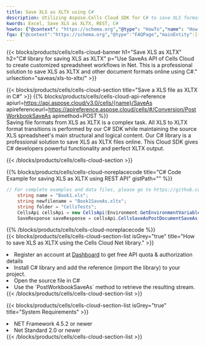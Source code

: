 ```yaml
---
title: Save XLS as XLTX using C# 
description: Utilizing Aspose.Cells Cloud SDK for C# to save XLS format file as XLTX format file. 
kwords: Excel, Save XLS as XLTX, REST, C#
howto: {"@context": "https://schema.org","@type": "HowTo","name": "How to save XLS as XLTX using the Cells Cloud Net library.","description": "How to save XLS as XLTX using the Cells Cloud Net library.","image": {"@type": "ImageObject"},"url": "/net/saveas/xls-to-xltx/","step": [{ "@type": "HowToStep","name": "How to save XLS as XLTX using the Cells Cloud Net library. step 1", "image": {"@type": "ImageObject",},"url": "/net/saveas/xls-to-xltx/","text": "Register an account at <a href='https://dashboard.aspose.cloud/'>Dashboard</a> to get free API quota & authorization details",},{ "@type": "HowToStep","name": "How to save XLS as XLTX using the Cells Cloud Net library. step 1", "image": {"@type": "ImageObject",},"url": "/net/saveas/xls-to-xltx/","text": "Install C# library and add the reference (import the library) to your project.",},{ "@type": "HowToStep","name": "How to save XLS as XLTX using the Cells Cloud Net library. step 1", "image": {"@type": "ImageObject",},"url": "/net/saveas/xls-to-xltx/","text": "Open the source file in C#",},{ "@type": "HowToStep","name": "How to save XLS as XLTX using the Cells Cloud Net library. step 1", "image": {"@type": "ImageObject",},"url": "/net/saveas/xls-to-xltx/","text": "Use the `PostWorkbookSaveAs` method to retrieve the resulting stream.",}, ],"supply": {"@type": "HowToSupply","name": "document"},"tool": [{"@type": "HowToTool","name": "Visual Studio, Visual Studio Code, Rider"},{"@type": "HowToTool","name": "Aspose Cells"}],"totalTime": "PT6M"}
fqa: {"@context":"https://schema.org","@type":"FAQPage","mainEntity":[{"@type":"Question","name":"Why save file as other formats file in C# using REST API?","acceptedAnswer":{"@type":"Answer","text":"Documents are encoded in many ways, and some files may be incompatible with the software you use. To open and read such files, just save them as appropriate file formats.<br/><ol><li>Install .NET SDK and add the reference (import the library) to your project.</li><li>Open the source file in C# using REST API.</li><li>Call the PostWorkbookSaveAsRequest() method, passing an output filename with required extension.</li><li>Get the result of save as a separate file.</li></ol>"}},{"@type":"Question","name":"What file formats can I save as with your C# library?","acceptedAnswer":{"@type":"Answer","text":"We support a variety of file formats for conversion using .NET library, including XLSX, Excel, xls , PDF, CSV, HTML, Markdown, XML, PNG, JPG, TIFF, Json, TXT and many more."}},{"@type":"Question","name":"What is the maximum allowed file size for conversion using this .NET library?","acceptedAnswer":{"@type":"Answer","text":"There are no file size limits for format conversions using .NET library."}}]}
---
```



{{< blocks/products/cells/cells-cloud-banner h1="Save XLS as XLTX" h2="C# library for saving XLS as XLTX" p="Use SaveAs API of Cells Cloud to create customized spreadsheet workflows in Net. This is a professional solution to save XLS as XLTX and other document formats online using C#." urlsection="saveas/xls-to-xltx/" >}}

{{< blocks/products/cells/cells-cloud-section  title="Save a XLS file as XLTX in C#" >}}
{{% blocks/products/cells/cells-cloud-api-reference  apiurl=https://api.aspose.cloud/v3.0/cells/{name}/SaveAs  apireferenceurl=https://apireference.aspose.cloud/cells/#/Conversion/PostWorkbookSaveAs  apimethod=POST %}}
<br/>
Saving file formats from XLS as XLTX is a complex task. All XLS to XLTX format transitions is performed by our C# SDK while maintaining the source XLS spreadsheet's main structural and logical content. Our C# library is a professional solution to save XLS as XLTX files online. This Cloud SDK gives C# developers powerful functionality and perfect XLTX output.

{{< /blocks/products/cells/cells-cloud-section >}}

{{% blocks/products/cells/cells-cloud-noreplacecode title="C# Code Example for saving XLS as XLTX using REST API" gistPath="" %}}
  
```cs
// For complete examples and data files, please go to https://github.com/aspose-cells-cloud/aspose-cells-cloud-dotnet/
    string name = "Book1.xls";
    string newfilename = "Book1SaveAs.xltx";
    string folder = "CellsTests";
    CellsApi cellsApi = new CellsApi(Environment.GetEnvironmentVariable("ProductClientId"), Environment.GetEnvironmentVariable("ProductClientSecret"));
    SaveResponse saveResponse = cellsApi.CellsSaveAsPostDocumentSaveAs(name, null, newfilename, null,null,folder);
```
  
{{% /blocks/products/cells/cells-cloud-noreplacecode  %}}
<br/>
{{< blocks/products/cells/cells-cloud-section-list isGrey="true"  title="How to save XLS as XLTX using the Cells Cloud Net library." >}}
<li>Register an account at <a href="https://dashboard.aspose.cloud/">Dashboard</a> to get free API quota & authorization details</li>
<li>Install C# library and add the reference (import the library) to your project.</li>
<li>Open the source file in C#</li>
<li>Use the `PostWorkbookSaveAs` method to retrieve the resulting stream.</li>
{{< /blocks/products/cells/cells-cloud-section-list >}}

{{< blocks/products/cells/cells-cloud-section-list isGrey="true"  title="System Requirements" >}}
<li>NET Framework 4.5.2 or newer</li>
<li>Net Standard 2.0 or newer</li>
{{< /blocks/products/cells/cells-cloud-section-list >}}
